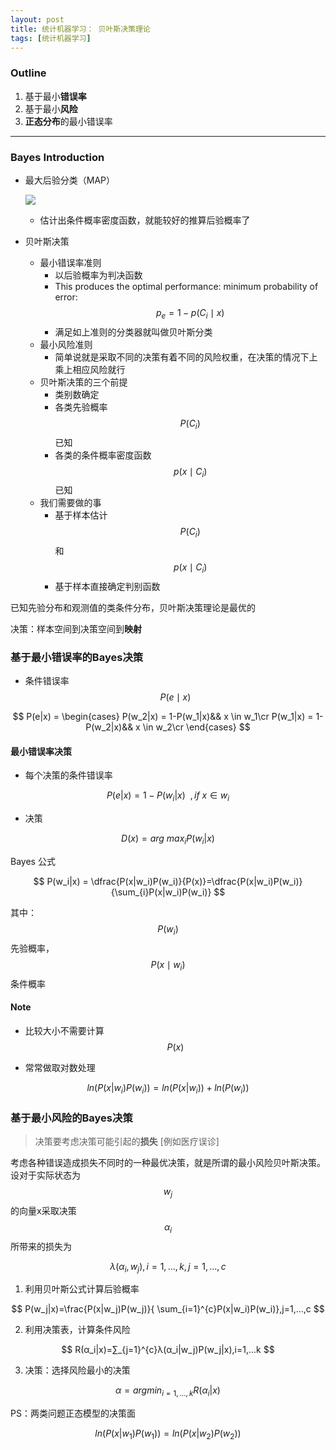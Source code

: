 ```yaml
---
layout: post
title: 统计机器学习： 贝叶斯决策理论
tags: [统计机器学习]
---
```




### Outline

1. 基于最小**错误率**
2. 基于最小**风险**
3. **正态分布**的最小错误率

----



### Bayes Introduction

- 最大后验分类（MAP）

  ![](http://ww4.sinaimg.cn/large/801b780ajw1f8s1ndwu5xj219y0e8wi7.jpg)

  - 估计出条件概率密度函数，就能较好的推算后验概率了


- 贝叶斯决策
  - 最小错误率准则
    - 以后验概率为判决函数 
    - This produces the optimal performance: minimum probability of error:  $$p_e = 1-p(C_i \mid x)$$
    - 满足如上准则的分类器就叫做贝叶斯分类
  - 最小风险准则
    - 简单说就是采取不同的决策有着不同的风险权重，在决策的情况下上乘上相应风险就行
  - 贝叶斯决策的三个前提
    - 类别数确定
    - 各类先验概率$$P(C_i)$$已知
    - 各类的条件概率密度函数$$p(x\mid C_i)$$已知
  - 我们需要做的事
    - 基于样本估计$$P(C_i)$$和$$p(x\mid C_i)$$
    - 基于样本直接确定判别函数



已知先验分布和观测值的类条件分布，贝叶斯决策理论是最优的

决策：样本空间到决策空间到**映射**



### 基于最小错误率的Bayes决策

- 条件错误率$${P(e\mid x)}$$


$$
  P(e|x) =
  \begin{cases}
  P(w_2|x) = 1-P(w_1|x)&& x \in w_1\cr
  P(w_1|x) = 1-P(w_2|x)&& x \in w_2\cr
  \end{cases}
$$


#### 最小错误率决策

- 每个决策的条件错误率


$$
P(e|x) = 1-P(w_i|x) \  \ ,if \   x \in w_i
$$

- 决策


$$
  D(x) = arg \ max_{i}P(w_i|x)
$$

Bayes 公式

$$
P(w_i|x) = \dfrac{P(x|w_i)P(w_i)}{P(x)}=\dfrac{P(x|w_i)P(w_i)}{\sum_{i}P(x|w_i)P(w_i)}
$$

其中：$$P(w_i)$$先验概率，$$P(x \mid w_i)$$条件概率

#### Note

- 比较大小不需要计算$$P(x)$$

- 常常做取对数处理


$$
ln(P(x|w_i)P(w_i)) = ln(P(x|w_i))+ln(P(w_i))
$$

### 基于最小风险的Bayes决策

>  决策要考虑决策可能引起的**损失** [例如医疗误诊]

考虑各种错误造成损失不同时的一种最优决策，就是所谓的最小风险贝叶斯决策。设对于实际状态为$$w_j$$的向量x采取决策$$α_i$$所带来的损失为

$$
λ(α_i,w_j),i=1,...,k,j=1,...,c
$$

1. 利用贝叶斯公式计算后验概率

$$
P(w_j|x)=\frac{P(x|w_j)P(w_j)}{ \sum_{i=1}^{c}P(x|w_i)P(w_i)},j=1,...,c
$$

2. 利用决策表，计算条件风险

$$
R(α_i|x)=∑_{j=1}^{c}λ(α_i|w_j)P(w_j|x),i=1,...k
$$

3. 决策：选择风险最小的决策

$$
α=argmin_{i=1,...,k}R(α_i|x)
$$

PS：两类问题正态模型的决策面

$$
ln(P(x|w_1)P(w_1)) = ln(P(x|w_2)P(w_2))
$$


